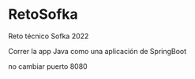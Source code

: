 # RetoSofka
Reto técnico Sofka 2022

Correr la app Java como una aplicación de SpringBoot

no cambiar puerto 8080
